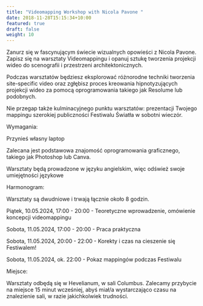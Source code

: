 ```yaml
---
title: "Videomapping Workshop with Nicola Pavone "
date: 2018-11-28T15:15:34+10:00
featured: true
draft: false
weight: 10
---
```


Zanurz się w fascynującym świecie wizualnych opowieści z Nicola Pavone. Zapisz się na warsztaty Videomappingu i opanuj sztukę tworzenia projekcji wideo do scenografii i przestrzeni architektonicznych.

Podczas warsztatów będziesz eksplorować różnorodne techniki tworzenia site-specific video oraz zgłębisz proces kreowania hipnotyzujących projekcji wideo za pomocą oprogramowania takiego jak Resolume lub podobnych.

Nie przegap także kulminacyjnego punktu warsztatów: prezentacji Twojego mappingu szerokiej publiczności Festiwalu Światła w sobotni wieczór.

Wymagania:

Przynieś własny laptop

Zalecana jest podstawowa znajomość oprogramowania graficznego, takiego jak Photoshop lub Canva.

Warsztaty będą prowadzone w języku angielskim, więc odśwież swoje umiejętności językowe

Harmonogram:

Warsztaty są dwudniowe i trwają łącznie około 8 godzin.

Piątek, 10.05.2024, 17:00 - 20:00 - Teoretyczne wprowadzenie, omówienie koncepcji videomappingu

Sobota, 11.05.2024, 17:00 - 20:00 - Praca praktyczna

Sobota, 11.05.2024, 20:00 - 22:00 - Korekty i czas na cieszenie się Festiwalem!

Sobota, 11.05.2024, ok. 22:00 - Pokaz mappingów podczas Festiwalu

Miejsce:

Warsztaty odbędą się w Hevelianum, w sali Columbus. Zalecamy przybycie na miejsce 15 minut wcześniej, abyś miał/a wystarczająco czasu na znalezienie sali, w razie jakichkolwiek trudności.
